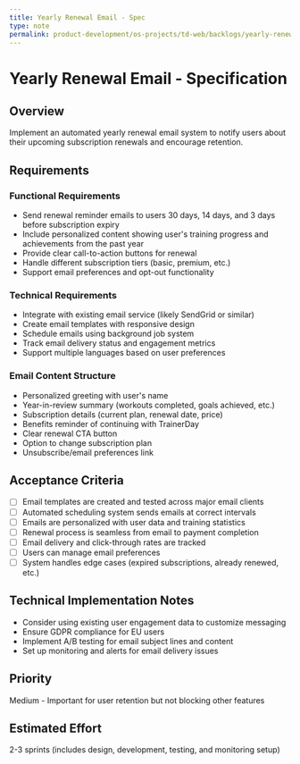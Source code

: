 ```yaml
---
title: Yearly Renewal Email - Spec
type: note
permalink: product-development/os-projects/td-web/backlogs/yearly-renewal-email-spec
---
```


# Yearly Renewal Email - Specification

## Overview
Implement an automated yearly renewal email system to notify users about their upcoming subscription renewals and encourage retention.

## Requirements

### Functional Requirements
- Send renewal reminder emails to users 30 days, 14 days, and 3 days before subscription expiry
- Include personalized content showing user's training progress and achievements from the past year
- Provide clear call-to-action buttons for renewal
- Handle different subscription tiers (basic, premium, etc.)
- Support email preferences and opt-out functionality

### Technical Requirements
- Integrate with existing email service (likely SendGrid or similar)
- Create email templates with responsive design
- Schedule emails using background job system
- Track email delivery status and engagement metrics
- Support multiple languages based on user preferences

### Email Content Structure
- Personalized greeting with user's name
- Year-in-review summary (workouts completed, goals achieved, etc.)
- Subscription details (current plan, renewal date, price)
- Benefits reminder of continuing with TrainerDay
- Clear renewal CTA button
- Option to change subscription plan
- Unsubscribe/email preferences link

## Acceptance Criteria
- [ ] Email templates are created and tested across major email clients
- [ ] Automated scheduling system sends emails at correct intervals
- [ ] Emails are personalized with user data and training statistics
- [ ] Renewal process is seamless from email to payment completion
- [ ] Email delivery and click-through rates are tracked
- [ ] Users can manage email preferences
- [ ] System handles edge cases (expired subscriptions, already renewed, etc.)

## Technical Implementation Notes
- Consider using existing user engagement data to customize messaging
- Ensure GDPR compliance for EU users
- Implement A/B testing for email subject lines and content
- Set up monitoring and alerts for email delivery issues

## Priority
Medium - Important for user retention but not blocking other features

## Estimated Effort
2-3 sprints (includes design, development, testing, and monitoring setup)